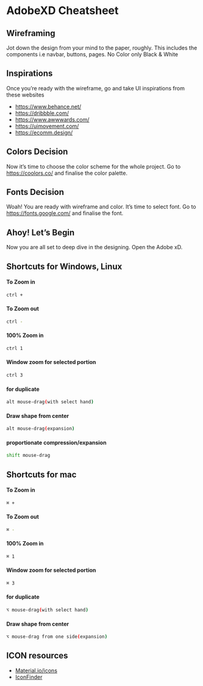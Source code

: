 # AdobeXD Cheatsheet

## Wireframing
Jot down the design from your mind to the paper, roughly. This includes the components i.e navbar, buttons, pages. No Color only Black & White

## Inspirations
Once you’re ready with the wireframe, go and take UI inspirations from these websites
  - https://www.behance.net/
  - https://dribbble.com/
  - https://www.awwwards.com/
  - https://uimovement.com/
  - https://ecomm.design/

## Colors Decision
Now it’s time to choose the color scheme for the whole project.
Go to https://coolors.co/ and finalise the color palette.

## Fonts Decision
Woah! You are ready with wireframe and color. It’s time to select font.
Go to https://fonts.google.com/ and finalise the font.

## Ahoy! Let’s Begin
Now you are all set to deep dive in the designing. Open the Adobe xD.

## Shortcuts for Windows, Linux
#### To Zoom in
```sh
ctrl +
```

#### To Zoom out
```sh
ctrl -
```

#### 100% Zoom in
```sh
ctrl 1
```

#### Window zoom for selected portion
```sh
ctrl 3
```

#### for duplicate
```sh
alt mouse-drag(with select hand)
```

#### Draw shape from center
```sh
alt mouse-drag(expansion)
```

#### proportionate compression/expansion
```sh
shift mouse-drag
```

## Shortcuts for mac
#### To Zoom in
```sh
⌘ +
```

#### To Zoom out
```sh
⌘ -
```

#### 100% Zoom in
```sh
⌘ 1
```

#### Window zoom for selected portion
```sh
⌘ 3
```

#### for duplicate
```sh
⌥ mouse-drag(with select hand)
```

#### Draw shape from center
```sh
⌥ mouse-drag from one side(expansion)
```



## ICON resources
- [Material.io/icons](https://material.io/icons)
- [IconFinder](https://iconfinder.com)
